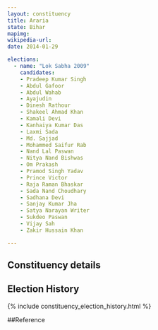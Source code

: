 ```yaml
---
layout: constituency
title: Araria
state: Bihar
mapimg: 
wikipedia-url: 
date: 2014-01-29

elections: 
  - name: "Lok Sabha 2009"
    candidates: 
    - Pradeep Kumar Singh 
    - Abdul Gafoor 
    - Abdul Wahab 
    - Ayajudin 
    - Dinesh Rathour 
    - Shakeel Ahmad Khan 
    - Kamali Devi 
    - Kanhaiya Kumar Das 
    - Laxmi Sada 
    - Md. Sajjad 
    - Mohammed Saifur Rab 
    - Nand Lal Paswan 
    - Nitya Nand Bishwas 
    - Om Prakash 
    - Pramod Singh Yadav 
    - Prince Victor 
    - Raja Raman Bhaskar 
    - Sada Nand Choudhary 
    - Sadhana Devi 
    - Sanjay Kumar Jha 
    - Satya Narayan Writer 
    - Sukdeo Paswan 
    - Vijay Sah 
    - Zakir Hussain Khan 

---
```

## Constituency details


## Election History
{% include constituency_election_history.html %}

##Reference
